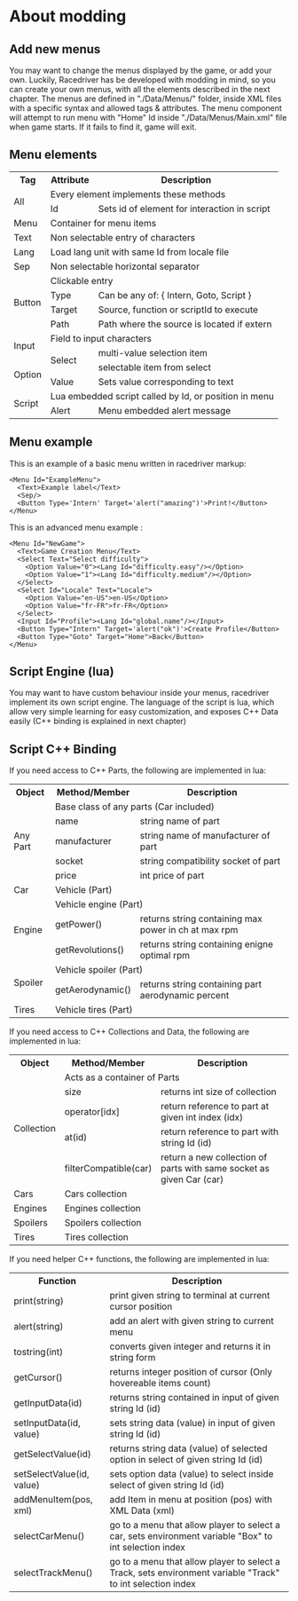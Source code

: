 # About modding

## Add new menus

You may want to change the menus displayed by the game, or add your own. Luckily, Racedriver has be developed with modding in mind, so you can create your own menus, with all the elements described in the next chapter.
The menus are defined in "./Data/Menus/" folder, inside XML files with a specific syntax and allowed tags & attributes.
The menu component will attempt to run menu with "Home" Id inside "./Data/Menus/Main.xml" file when game starts. If it fails to find it, game will exit.

## Menu elements

<table>
  <tr>
    <th>Tag</th>
    <th>Attribute</th>
    <th>Description</th>
  </tr>
  <!-- Generic -->
  <tr>
    <td rowspan="2">All</td>
    <td colspan="2">Every element implements these methods</td>
  </tr>
  <tr>
    <td>Id</td>
    <td>Sets id of element for interaction in script</td>
  </tr>
  <!-- Text -->
  <tr>
    <td rowspan="1">Menu</td>
    <td colspan="2">Container for menu items</td>
  </tr>
  <!-- Text -->
  <tr>
    <td rowspan="1">Text</td>
    <td colspan="2">Non selectable entry of characters</td>
  </tr>
  <!-- Lang -->
  <tr>
    <td rowspan="1">Lang</td>
    <td colspan="2">Load lang unit with same Id from locale file</td>
  </tr>
  <!-- Sep -->
  <tr>
    <td>Sep</td>
    <td colspan="2">Non selectable horizontal separator</td>
  </tr>
  <!-- Button -->
  <tr>
    <td rowspan="4">Button</td>
    <td colspan="2">Clickable entry</td>
  </tr>
  <tr>
    <td>Type</td>
    <td>Can be any of: { Intern, Goto, Script }</td>
  </tr>
  <tr>
    <td>Target</td>
    <td>Source, function or scriptId to execute</td>
  </tr>
  <tr>
    <td>Path</td>
    <td>Path where the source is located if extern</td>
  </tr>
  <!-- Input -->
  <tr>
    <td rowspan="2">Input</td>
    <td colspan="2">Field to input characters</td>
  </tr>
  <!-- Select -->
  <tr>
    <td rowspan="2">Select</td>
    <td colspan="2">multi-value selection item</td>
  </tr>
  <!-- Option -->
  <tr>
    <td rowspan="2">Option</td>
    <td colspan="2">selectable item from select</td>
  </tr>
  <tr>
    <td>Value</td>
    <td>Sets value corresponding to text</td>
  </tr>
  <!-- Script -->
  <tr>
    <td rowspan="2">Script</td>
    <td colspan="2">Lua embedded script called by Id, or position in menu</td>
  </tr>
  <!-- Alert -->
  <tr>
    <td rowspan="2">Alert</td>
    <td colspan="2">Menu embedded alert message</td>
  </tr>
</table>

## Menu example

This is an example of a basic menu written in racedriver markup:

    <Menu Id="ExampleMenu">
      <Text>Example label</Text>
      <Sep/>
      <Button Type='Intern' Target='alert("amazing")'>Print!</Button>
    </Menu>

This is an advanced menu example :

    <Menu Id="NewGame">
      <Text>Game Creation Menu</Text>
      <Select Text="Select difficulty">
        <Option Value="0"><Lang Id="difficulty.easy"/></Option>
        <Option Value="1"><Lang Id="difficulty.medium"/></Option>
      </Select>
      <Select Id="Locale" Text="Locale">
        <Option Value="en-US">en-US</Option>
        <Option Value="fr-FR">fr-FR</Option>
      </Select>
      <Input Id="Profile"><Lang Id="global.name"/></Input>
      <Button Type="Intern" Target='alert("ok")'>Create Profile</Button>
      <Button Type="Goto" Target="Home">Back</Button>
    </Menu>

## Script Engine (lua)

You may want to have custom behaviour inside your menus, racedriver implement its own script engine. The language of the script is lua, which allow very simple learning for easy customization, and exposes C++ Data easily (C++ binding is explained in next chapter)

## Script C++ Binding

If you need access to C++ Parts, the following are implemented in lua:

<table>
  <tr>
    <th>Object</th>
    <th>Method/Member</th>
    <th>Description</th>
  </tr>
  <!-- Generic -->
  <tr>
    <td rowspan="5">Any Part</td>
    <td colspan="2">Base class of any parts (Car included)</td>
  </tr>
  <tr>
    <td>name</td>
    <td>string name of part</td>
  </tr>
  <tr>
    <td>manufacturer</td>
    <td>string name of manufacturer of part</td>
  </tr>
  <tr>
    <td>socket</td>
    <td>string compatibility socket of part</td>
  </tr>
  <tr>
    <td>price</td>
    <td>int price of part</td>
  </tr>
  <!-- Car -->
  <tr>
    <td rowspan="1">Car</td>
    <td colspan="2">Vehicle (Part)</td>
  </tr>
  <!-- Engine -->
  <tr>
    <td rowspan="3">Engine</td>
    <td colspan="2">Vehicle engine (Part)</td>
  </tr>
  <tr>
    <td>getPower()</td>
    <td>returns string containing max power in ch at max rpm</td>
  </tr>
  <tr>
    <td>getRevolutions()</td>
    <td>returns string containing enigne optimal rpm</td>
  </tr>
  <!-- Spoiler -->
  <tr>
    <td rowspan="2">Spoiler</td>
    <td colspan="2">Vehicle spoiler (Part)</td>
  </tr>
  <tr>
    <td>getAerodynamic()</td>
    <td>returns string containing part aerodynamic percent</td>
  </tr>
  <!-- Tires -->
  <tr>
    <td rowspan="1">Tires</td>
    <td colspan="2">Vehicle tires (Part)</td>
  </tr>
</table>

If you need access to C++ Collections and Data, the following are implemented in lua:

<table>
  <tr>
    <th>Object</th>
    <th>Method/Member</th>
    <th>Description</th>
  </tr>
  <!-- Generic -->
  <tr>
    <td rowspan="5">Collection</td>
    <td colspan="2">Acts as a container of Parts</td>
  </tr>
  <tr>
    <td>size</td>
    <td>returns int size of collection</td>
  </tr>
  <tr>
    <td>operator[idx]</td>
    <td>return reference to part at given int index (idx)</td>
  </tr>
  <tr>
    <td>at(id)</td>
    <td>return reference to part with string Id (id)</td>
  </tr>
  <tr>
    <td>filterCompatible(car)</td>
    <td>return a new collection of parts with same socket as given Car (car)</td>
  </tr>
  <!-- Car -->
  <tr>
    <td rowspan="1">Cars</td>
    <td colspan="2">Cars collection</td>
  </tr>
  <!-- Engine -->
  <tr>
    <td rowspan="1">Engines</td>
    <td colspan="2">Engines collection</td>
  </tr>
  <!-- Spoiler -->
  <tr>
    <td rowspan="1">Spoilers</td>
    <td colspan="2">Spoilers collection</td>
  </tr>
  <!-- Tires -->
  <tr>
    <td rowspan="1">Tires</td>
    <td colspan="2">Tires collection</td>
  </tr>
</table>

If you need helper C++ functions, the following are implemented in lua:

<table>
  <tr>
    <th>Function</th>
    <th>Description</th>
  </tr>
  <!-- Generic -->
  <tr>
    <td>print(string)</td>
    <td>print given string to terminal at current cursor position</td>
  </tr>
  <tr>
    <td>alert(string)</td>
    <td>add an alert with given string to current menu</td>
  </tr>
  <tr>
    <td>tostring(int)</td>
    <td>converts given integer and returns it in string form</td>
  </tr>
  <tr>
    <td>getCursor()</td>
    <td>returns integer position of cursor (Only hovereable items count)</td>
  </tr>
  <tr>
    <td>getInputData(id)</td>
    <td>returns string contained in input of given string Id (id)</td>
  </tr>
  <tr>
    <td>setInputData(id, value)</td>
    <td>sets string data (value) in input of given string Id (id)</td>
  </tr>
  <tr>
    <td>getSelectValue(id)</td>
    <td>returns string data (value) of selected option in select of given string Id (id)</td>
  </tr>
  <tr>
    <td>setSelectValue(id, value)</td>
    <td>sets option data (value) to select inside select of given string Id (id)</td>
  </tr>
  <tr>
    <td>addMenuItem(pos, xml)</td>
    <td>add Item in menu at position (pos) with XML Data (xml)</td>
  </tr>
  <tr>
    <td>selectCarMenu()</td>
    <td>go to a menu that allow player to select a car, sets environment variable "Box" to int selection index</td>
  </tr>
  <tr>
    <td>selectTrackMenu()</td>
    <td>go to a menu that allow player to select a Track, sets environment variable "Track" to int selection index</td>
  </tr>
</table>